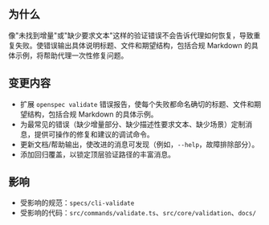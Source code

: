 ## 为什么
像"未找到增量"或"缺少要求文本"这样的验证错误不会告诉代理如何恢复，导致重复失败。使错误输出具体说明标题、文件和期望结构，包括合规 Markdown 的具体示例，将帮助代理一次性修复问题。

## 变更内容
- 扩展 `openspec validate` 错误报告，使每个失败都命名确切的标题、文件和期望结构，包括合规 Markdown 的具体示例。
- 为最常见的错误（缺少增量部分、缺少描述性要求文本、缺少场景）定制消息，提供可操作的修复和建议的调试命令。
- 更新文档/帮助输出，使改进的消息可发现（例如，`--help`，故障排除部分）。
- 添加回归覆盖，以锁定顶层验证路径的丰富消息。

## 影响
- 受影响的规范：`specs/cli-validate`
- 受影响的代码：`src/commands/validate.ts`、`src/core/validation`、`docs/`